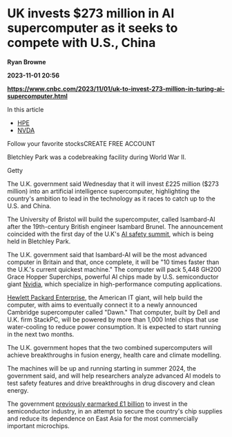 # UK invests $273 million in AI supercomputer as it seeks to compete with U.S., China
**Ryan Browne**

**2023-11-01 20:56**

**https://www.cnbc.com/2023/11/01/uk-to-invest-273-million-in-turing-ai-supercomputer.html**

In this article

*   [HPE](https://www.cnbc.com/quotes/HPE)
*   [NVDA](https://www.cnbc.com/quotes/NVDA)

Follow your favorite stocksCREATE FREE ACCOUNT

Bletchley Park was a codebreaking facility during World War II.

Getty

The U.K. government said Wednesday that it will invest £225 million ($273 million) into an artificial intelligence supercomputer, highlighting the country's ambition to lead in the technology as it races to catch up to the U.S. and China.

The University of Bristol will build the supercomputer, called Isambard-AI after the 19th-century British engineer Isambard Brunel. The announcement coincided with the first day of the U.K's [AI safety summit](https://www.cnbc.com/2023/11/01/elon-musk-in-the-uk-for-ai-summit-heres-whos-goingf.html), which is being held in Bletchley Park.

The U.K. government said that Isambard-AI will be the most advanced computer in Britain and that, once complete, it will be "10 times faster than the U.K.'s current quickest machine." The computer will pack 5,448 GH200 Grace Hopper Superchips, powerful AI chips made by U.S. semiconductor giant [Nvidia](https://www.cnbc.com/quotes/NVDA/), which specialize in high-performance computing applications.

[Hewlett Packard Enterprise](https://www.cnbc.com/quotes/HPE/), the American IT giant, will help build the computer, with aims to eventually connect it to a newly announced Cambridge supercomputer called "Dawn." That computer, built by Dell and U.K. firm StackPC, will be powered by more than 1,000 Intel chips that use water-cooling to reduce power consumption. It is expected to start running in the next two months.

The U.K. government hopes that the two combined supercomputers will achieve breakthroughs in fusion energy, health care and climate modelling.

The machines will be up and running starting in summer 2024, the government said, and will help researchers analyze advanced AI models to test safety features and drive breakthroughs in drug discovery and clean energy.

The government [previously earmarked £1 billion](https://www.cnbc.com/2023/05/19/britain-launches-1point2-billion-of-support-for-semiconductor-industry.html) to invest in the semiconductor industry, in an attempt to secure the country's chip supplies and reduce its dependence on East Asia for the most commercially important microchips.